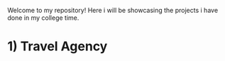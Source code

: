 Welcome to my repository!
Here i will be showcasing the projects i have done in my college time.
# 1) Travel Agency
